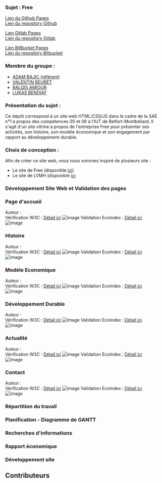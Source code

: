 ### Sujet : Free  
[Lien du Github Pages](https://val-b04.github.io/Site_Free/)   
[Lien du repository Github]()  

[Lien Gitlab Pages]()  
[Lien du repository Gitlab]()

[Lien BitBucket Pages]()  
[Lien du repository Bitbucket]()

### Membre du groupe :
- [ADAM BAJIC (référent)](mailto:adam.bajic@edu.univ-fcomte.fr)
- [VALENTIN BEURET](mailto:valentin.beuret@edu.univ-fcomte.fr)
- [BALQIS AMIOUR](mailto:balqis.amiour@edu.univ-fcomte.fr)
- [LUKAS BENDIAF](mailto:lukas.bendiaf@edu.umlp.fr)

### Présentation du sujet :  
Ce dépôt correspond à un site web HTML/CSS/JS dans le cadre de la SAÉ n°1 à propos des compétences 05 et 06 à l'IUT de Belfort-Montbéliard.
Il s'agit d'un site vitrine à propos de l'entreprise Free pour présenter ses activités, son histoire, son modèle économique et son engagement par rapport au développement durable.

### Choix de conception :  
Afin de créer ce site web, nous nous sommes inspiré de plusieurs site :
- Le site de Free (disponible [ici](https://www.free.fr/freebox/))
- Le site de LVMH (disponible [ici]((https://www.lvmh.com/fr))

### Développement Site Web et Validation des pages

### Page d'accueil 

Auteur :   
Vérification W3C : [Détail ici]()
![image]()
Validation EcoIndex : [Détail ici]()  
![image]()

### Histoire

Auteur :   
Vérification W3C : [Détail ici]()
![image]()
Validation EcoIndex : [Détail ici]()  
![image]()


### Modèle Economique

Auteur :   
Vérification W3C : [Détail ici]()
![image]()
Validation EcoIndex : [Détail ici]()  
![image]()

### Développement Durable

Auteur :    
Vérification W3C : [Détail ici]()
![image]()
Validation EcoIndex : [Détail ici]()  
![image]()

### Actualité

Auteur :   
Vérification W3C : [Détail ici]()
![image]()
Validation EcoIndex : [Détail ici]()  
![image]()

### Contact

Auteur :   
Vérification W3C : [Détail ici]()
![image]()
Validation EcoIndex : [Détail ici]()  
![image]()


### Répartition du travail

### Planification - Diagramme de GANTT



### Recherches d'informations



### Rapport économique




### Développement site



## Contributeurs



